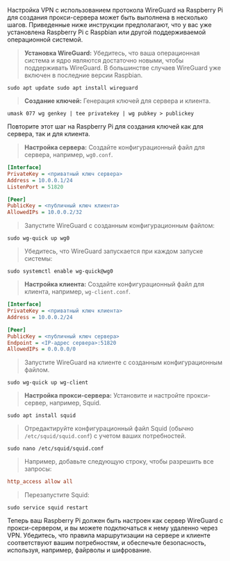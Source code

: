 Настройка VPN с использованием протокола WireGuard на Raspberry Pi для создания прокси-сервера может быть выполнена в несколько шагов. Приведенные ниже инструкции предполагают, что у вас уже установлена Raspberry Pi с Raspbian или другой поддерживаемой операционной системой.

>**Установка WireGuard:** Убедитесь, что ваша операционная система и ядро являются достаточно новыми, чтобы поддерживать WireGuard. В большинстве случаев WireGuard уже включен в последние версии Raspbian.
```shell
sudo apt update sudo apt install wireguard
```

>**Создание ключей:** Генерация ключей для сервера и клиента.
```shell
umask 077 wg genkey | tee privatekey | wg pubkey > publickey
```
  
Повторите этот шаг на Raspberry Pi для создания ключей как для сервера, так и для клиента.
   
>**Настройка сервера:** Создайте конфигурационный файл для сервера, например, `wg0.conf`.
```ini
[Interface]
PrivateKey = <приватный ключ сервера>
Address = 10.0.0.1/24
ListenPort = 51820

[Peer]
PublicKey = <публичный ключ клиента>
AllowedIPs = 10.0.0.2/32
```

>Запустите WireGuard с созданным конфигурационным файлом:
```shell
sudo wg-quick up wg0
```

>Убедитесь, что WireGuard запускается при каждом запуске системы:
```shell
sudo systemctl enable wg-quick@wg0
```

>**Настройка клиента:** Создайте конфигурационный файл для клиента, например, `wg-client.conf`.  
```ini
[Interface]
PrivateKey = <приватный ключ клиента>
Address = 10.0.0.2/24

[Peer]
PublicKey = <публичный ключ сервера>
Endpoint = <IP-адрес сервера>:51820
AllowedIPs = 0.0.0.0/0
```

>Запустите WireGuard на клиенте с созданным конфигурационным файлом.
```shell
sudo wg-quick up wg-client
```

>**Настройка прокси-сервера:** Установите и настройте прокси-сервер, например, Squid.
```shell
sudo apt install squid
```

>Отредактируйте конфигурационный файл Squid (обычно `/etc/squid/squid.conf`) с учетом ваших потребностей.
```shell
sudo nano /etc/squid/squid.conf
```

>Например, добавьте следующую строку, чтобы разрешить все запросы:
```ini
http_access allow all
```

>Перезапустите Squid:
```shell
sudo service squid restart
````

Теперь ваш Raspberry Pi должен быть настроен как сервер WireGuard с прокси-сервером, и вы можете подключаться к нему удаленно через VPN. Убедитесь, что правила маршрутизации на сервере и клиенте соответствуют вашим потребностям, и обеспечьте безопасность, используя, например, файрволы и шифрование.